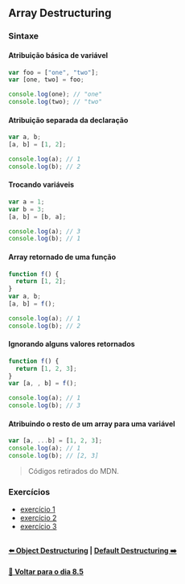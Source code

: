 ## Array Destructuring

### Sintaxe
#### Atribuição básica de variável
~~~javascript
var foo = ["one", "two"];
var [one, two] = foo;

console.log(one); // "one"
console.log(two); // "two"
~~~

#### Atribuição separada da declaração
~~~javascript
var a, b;
[a, b] = [1, 2];

console.log(a); // 1
console.log(b); // 2
~~~

#### Trocando variáveis
~~~javascript
var a = 1;
var b = 3;
[a, b] = [b, a];

console.log(a); // 3
console.log(b); // 1
~~~

#### Array retornado de uma função
~~~javascript
function f() {
  return [1, 2];
}
var a, b;
[a, b] = f();

console.log(a); // 1
console.log(b); // 2
~~~

#### Ignorando alguns valores retornados
~~~javascript
function f() {
  return [1, 2, 3];
}
var [a, , b] = f();

console.log(a); // 1
console.log(b); // 3
~~~


#### Atribuindo o resto de um array para uma variável
~~~javascript
var [a, ...b] = [1, 2, 3];
console.log(a); // 1
console.log(b); // [2, 3]
~~~
> Códigos retirados do MDN.

### Exercícios
- [exercício 1](https://github.com/nnnnadia/trybe-exercicios/commit/12047ebf400152cefd5634b70ab348c0fbf01904)
- [exercício 2](https://github.com/nnnnadia/trybe-exercicios/commit/db98db20e0427dce2d715353ea1bf294c1c063af)
- [exercício 3](https://github.com/nnnnadia/trybe-exercicios/commit/1eb5daa1a3815e9c2842fa3c8a00c5ed4b606286)

##

#### [:arrow_left: Object Destructuring](./object-destructuring.md#object-destructuring) | [Default Destructuring :arrow_right:](./default-destructuring.md#default-destructuring)

#### [:date: Voltar para o dia 8.5](../README.md#javascript-es6---spread-operator-parâmetro-rest-destructuring-e-mais)
